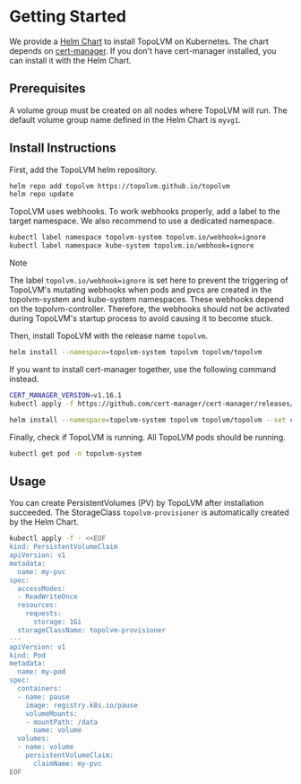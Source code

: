 # Getting Started

We provide a [Helm Chart](../charts/topolvm/) to install TopoLVM on Kubernetes.
The chart depends on [cert-manager](https://cert-manager.io/). If you don't have cert-manager installed, you can install it with the Helm Chart.

## Prerequisites

A volume group must be created on all nodes where TopoLVM will run.
The default volume group name defined in the Helm Chart is `myvg1`.

## Install Instructions

First, add the TopoLVM helm repository.

```sh
helm repo add topolvm https://topolvm.github.io/topolvm
helm repo update
```

TopoLVM uses webhooks. To work webhooks properly, add a label to the target namespace. We also recommend to use a dedicated namespace.

```sh
kubectl label namespace topolvm-system topolvm.io/webhook=ignore
kubectl label namespace kube-system topolvm.io/webhook=ignore
```

> [!NOTE]
> The label `topolvm.io/webhook=ignore` is set here to prevent the triggering of TopoLVM's mutating webhooks when pods and pvcs are created in the topolvm-system and kube-system namespaces. These webhooks depend on the topolvm-controller. Therefore, the webhooks should not be activated during TopoLVM's startup process to avoid causing it to become stuck.

Then, install TopoLVM with the release name `topolvm`.

```sh
helm install --namespace=topolvm-system topolvm topolvm/topolvm
```

If you want to install cert-manager together, use the following command instead.

```sh
CERT_MANAGER_VERSION=v1.16.1
kubectl apply -f https://github.com/cert-manager/cert-manager/releases/download/${CERT_MANAGER_VERSION}/cert-manager.crds.yaml

helm install --namespace=topolvm-system topolvm topolvm/topolvm --set cert-manager.enabled=true
```

Finally, check if TopoLVM is running. All TopoLVM pods should be running.

```sh
kubectl get pod -n topolvm-system
```

## Usage

You can create PersistentVolumes (PV) by TopoLVM after installation succeeded.
The StorageClass `topolvm-provisioner` is automatically created by the Helm Chart.

```sh
kubectl apply -f - <<EOF
kind: PersistentVolumeClaim
apiVersion: v1
metadata:
  name: my-pvc
spec:
  accessModes:
  - ReadWriteOnce
  resources:
    requests:
      storage: 1Gi
  storageClassName: topolvm-provisioner
---
apiVersion: v1
kind: Pod
metadata:
  name: my-pod
spec:
  containers:
  - name: pause
    image: registry.k8s.io/pause
    volumeMounts:
    - mountPath: /data
      name: volume
  volumes:
  - name: volume
    persistentVolumeClaim:
      claimName: my-pvc
EOF
```
